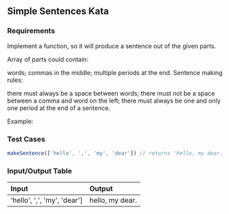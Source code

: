 ## Simple Sentences Kata

### Requirements 

Implement a function, so it will produce a sentence out of the given parts.

Array of parts could contain:

words;
commas in the middle;
multiple periods at the end.
Sentence making rules:

there must always be a space between words;
there must not be a space between a comma and word on the left;
there must always be one and only one period at the end of a sentence.

Example:

### Test Cases

```JavaScript
makeSentence(['hello', ',', 'my', 'dear']) // returns 'hello, my dear.'
```

### Input/Output Table

| Input                            | Output     |
| :------------------------------- | :--------  |
| 'hello', ',', 'my', 'dear']      |   hello, my dear.  | 





